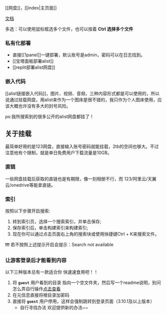 [[网盘]]，[[index|主页面]]


[文档](https://alist.nn.ci/zh/guide/drivers/common.html)


多选：可以使用鼠标框选多个文件，也可以按着 **Ctrl 选择多个文件**
### 私有化部署
- 直接[[1panel]]一键部署，默认账号是admin，密码可以在日志找到。
- [[宝塔面板部署alist]]
- [[replit部署alist网盘]]

### 嵌入代码

[[alist链接嵌入代码]]，图片、视频、音频，三种内容形式都是可以使用的，所以说通过挂载网盘，用alist来作为一个图床是很不错的，我只作为个人图床使用，应该大概也许没有多大的封号风险。

ps:我所搜索到的很多公开的alist网盘都挂了！
## 关于挂载
最简单好用的是123网盘，直接输入账号密码就能挂载，2tb的空间也够大。不过注意他有个限制，就是单日免费用户下载流量是10GB。

### 直链
一些网盘挂载后获取的直链也是有期限，像一刻相册不行，而 123/阿里云/天翼云/onedrive等能拿直链。

### 索引
按照以下步骤开启搜索:
1. 转到索引页，选择一个搜索索引，并单击保存;
2. 保存索引后，单击构建索引来构建索引;
3. 现在你可以通过点击页面右上角的搜索块或使用快捷键Ctrl + K来搜索文件。

❗❗❗ 若不按照上述提示开启会提示：Search not available

### 让游客登录后才能看到内容

以下三种版本总有一款适合你 快速速食用吧！！

1. 将 **`guest`** 用户看到的目录 指向一个空文件夹，然后写一个readme说明，别问怎么弄自行操作[点击查看](https://alist.nn.ci/zh/faq/why.html#%E5%A6%82%E4%BD%95%E6%96%B0%E5%BB%BA%E4%B8%80%E4%B8%AA%E5%AE%8C%E5%85%A8%E7%A9%BA%E7%99%BD%E7%9A%84%E6%96%87%E4%BB%B6%E5%A4%B9)
2. 在元信息直接将根目录加密码
3. 直接将 **`guest`** 用户停用，这样会强制跳转到登录页面（3.10.1及以上版本）
    - 自行寻找办法 欢迎提供新的办法~~

